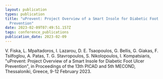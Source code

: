 ```yaml
---
layout: publication
types: publication
title: "uPrevent: Project Overview of a Smart Insole for Diabetic Foot Ulcer
  Prevention"
date: 2023-02-09T07:49:51.157Z
tags: conference_publications
publication_date: 2023-02-09
---
```

V. Fiska, L. Mpaltadoros, Ι. Lazarou, D. E. Tsaopoulos, G. Bellis, G. Giakas, F. Tsilfoglou, A. Patas, T. G. Stavropoulos, S. Nikolopoulos, I. Kompatsiaris, "uPrevent: Project Overview of a Smart Insole for Diabetic Foot Ulcer Prevention", in Proceedings of the 13th PICAD and 5th MECOND, Thessaloniki, Greece, 9-12 February 2023.